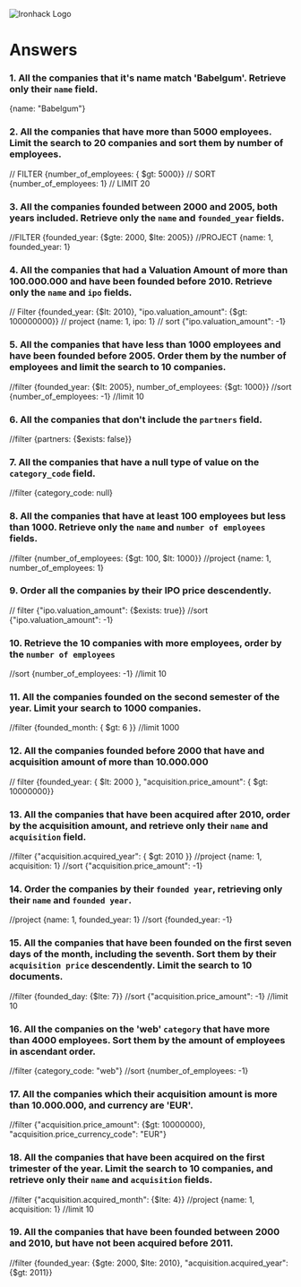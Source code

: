![Ironhack Logo](https://i.imgur.com/1QgrNNw.png)

# Answers

### 1. All the companies that it's name match 'Babelgum'. Retrieve only their `name` field.

{name: "Babelgum"}

### 2. All the companies that have more than 5000 employees. Limit the search to 20 companies and sort them by **number of employees**.
// FILTER {number_of_employees: { $gt: 5000}}
// SORT {number_of_employees: 1}
// LIMIT 20
<!-- Your Code Goes Here -->

### 3. All the companies founded between 2000 and 2005, both years included. Retrieve only the `name` and `founded_year` fields.
//FILTER {founded_year: {$gte: 2000, $lte: 2005}}
//PROJECT {name: 1, founded_year: 1}
<!-- Your Code Goes Here -->

### 4. All the companies that had a Valuation Amount of more than 100.000.000 and have been founded before 2010. Retrieve only the `name` and `ipo` fields.
// Filter {founded_year: {$lt: 2010}, "ipo.valuation_amount": {$gt: 100000000}}
// project {name: 1, ipo: 1}
// sort {"ipo.valuation_amount": -1}
<!-- Your Code Goes Here -->

### 5. All the companies that have less than 1000 employees and have been founded before 2005. Order them by the number of employees and limit the search to 10 companies.
//filter {founded_year: {$lt: 2005}, number_of_employees: {$gt: 1000}}
//sort {number_of_employees: -1}
//limit 10

<!-- Your Code Goes Here -->

### 6. All the companies that don't include the `partners` field.
//filter {partners: {$exists: false}}

<!-- Your Code Goes Here -->

### 7. All the companies that have a null type of value on the `category_code` field.
//filter {category_code: null}
<!-- Your Code Goes Here -->

### 8. All the companies that have at least 100 employees but less than 1000. Retrieve only the `name` and `number of employees` fields.
//filter {number_of_employees: {$gt: 100, $lt: 1000}}
//project {name: 1, number_of_employees: 1}
<!-- Your Code Goes Here -->

### 9. Order all the companies by their IPO price descendently.
// filter {"ipo.valuation_amount": {$exists: true}}
//sort {"ipo.valuation_amount": -1}
<!-- Your Code Goes Here -->

### 10. Retrieve the 10 companies with more employees, order by the `number of employees`
//sort {number_of_employees: -1}
//limit 10
<!-- Your Code Goes Here -->

### 11. All the companies founded on the second semester of the year. Limit your search to 1000 companies.
//filter {founded_month: { $gt: 6 }}
//limit 1000
<!-- Your Code Goes Here -->

<!-- ### 12. All the companies that have been 'deadpooled' after the third year. -->

<!-- Your Code Goes Here -->

### 12. All the companies founded before 2000 that have and acquisition amount of more than 10.000.000
// filter {founded_year: { $lt: 2000 }, "acquisition.price_amount": { $gt: 10000000}}
<!-- Your Code Goes Here -->

### 13. All the companies that have been acquired after 2010, order by the acquisition amount, and retrieve only their `name` and `acquisition` field.
//filter {"acquisition.acquired_year": { $gt: 2010 }}
//project {name: 1, acquisition: 1}
//sort {"acquisition.price_amount": -1}

<!-- Your Code Goes Here -->

### 14. Order the companies by their `founded year`, retrieving only their `name` and `founded year`.
//project {name: 1, founded_year: 1}
//sort {founded_year: -1}
<!-- Your Code Goes Here -->

### 15. All the companies that have been founded on the first seven days of the month, including the seventh. Sort them by their `acquisition price` descendently. Limit the search to 10 documents.
//filter {founded_day: {$lte: 7}}
//sort {"acquisition.price_amount": -1}
//limit 10
<!-- Your Code Goes Here -->

### 16. All the companies on the 'web' `category` that have more than 4000 employees. Sort them by the amount of employees in ascendant order.
//filter {category_code: "web"}
//sort {number_of_employees: -1}
<!-- Your Code Goes Here -->

### 17. All the companies which their acquisition amount is more than 10.000.000, and currency are 'EUR'.
//filter {"acquisition.price_amount": {$gt: 10000000}, "acquisition.price_currency_code": "EUR"}
<!-- Your Code Goes Here -->

### 18. All the companies that have been acquired on the first trimester of the year. Limit the search to 10 companies, and retrieve only their `name` and `acquisition` fields.
//filter {"acquisition.acquired_month": {$lte: 4}}
//project {name: 1, acquisition: 1}
//limit 10
<!-- Your Code Goes Here -->

### 19. All the companies that have been founded between 2000 and 2010, but have not been acquired before 2011.
//filter {founded_year: {$gte: 2000, $lte: 2010}, "acquisition.acquired_year": {$gt: 2011}}
<!-- Your Code Goes Here -->

